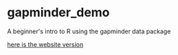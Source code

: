 # gapminder_demo
A beginner's intro to R using the gapminder data package

[here is the website version](https://kstfcodeclub.github.io/gapminder_demo)
